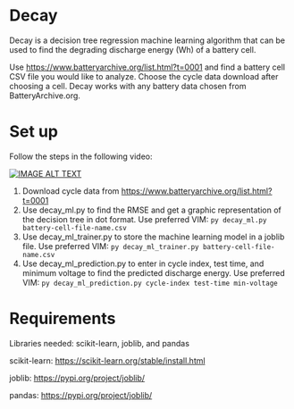 # Decay
Decay is a decision tree regression machine learning algorithm that can be used to find the degrading discharge energy (Wh) of a battery cell.  

Use https://www.batteryarchive.org/list.html?t=0001 and find a battery cell CSV file you would like to analyze. Choose the cycle data download after choosing a cell. Decay works with any battery data chosen from BatteryArchive.org. 

# Set up
Follow the steps in the following video: 

[![IMAGE ALT TEXT](https://user-images.githubusercontent.com/59897673/147153227-c5cd7089-9142-41bd-ab4a-d1b41fe4dd4a.png)](https://www.youtube.com/embed/VJwiJiQmS4U)
1. Download cycle data from https://www.batteryarchive.org/list.html?t=0001 
2. Use decay_ml.py to find the RMSE and get a graphic representation of the decision tree in dot format. 
Use preferred VIM: `py decay_ml.py battery-cell-file-name.csv`
3. Use decay_ml_trainer.py to store the machine learning model in a joblib file. 
Use preferred VIM: `py decay_ml_trainer.py battery-cell-file-name.csv`
4.  Use decay_ml_prediction.py to enter in cycle index, test time, and minimum voltage to find the predicted discharge energy. 
Use preferred VIM: `py decay_ml_prediction.py cycle-index test-time min-voltage`

# Requirements
Libraries needed: scikit-learn, joblib, and pandas 

scikit-learn: https://scikit-learn.org/stable/install.html

joblib: https://pypi.org/project/joblib/

pandas: https://pypi.org/project/joblib/
